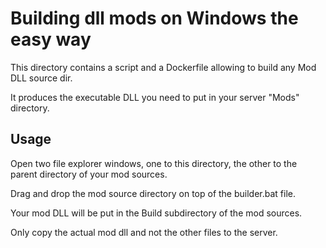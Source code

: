 # Building dll mods on Windows the easy way

This directory contains a script and a Dockerfile allowing to build any Mod DLL
source dir.

It produces the executable DLL you need to put in your server "Mods" directory.


## Usage

Open two file explorer windows, one to this directory, the other to the
parent directory of your mod sources.

Drag and drop the mod source directory on top of the builder.bat file.

Your mod DLL will be put in the Build subdirectory of the mod sources.

Only copy the actual mod dll and not the other files to the server.
